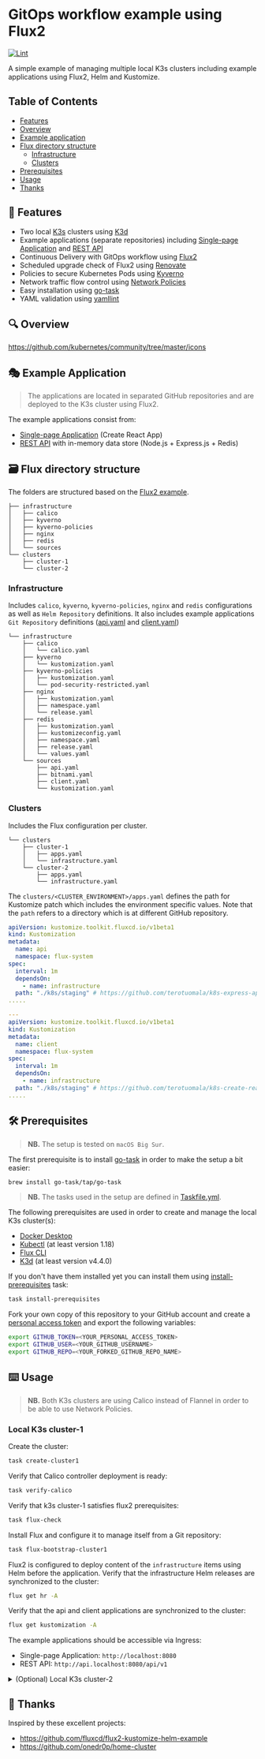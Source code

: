 # GitOps workflow example using Flux2
[![Lint](https://github.com/terotuomala/gitops-flux2-example/workflows/Lint/badge.svg)](https://github.com/terotuomala/gitops-flux2-example/actions)

A simple example of managing multiple local K3s clusters including example applications using Flux2, Helm and Kustomize.

<!-- TABLE OF CONTENTS -->
## Table of Contents
* [Features](#rocket-features)
* [Overview](#mag-overview)
* [Example application](#performing_arts-example-application)
* [Flux directory structure](#card_file_box-flux-directory-structure)
  * [Infrastructure](#infrastructure)
  * [Clusters](#clusters)
* [Prerequisites](#hammer_and_wrench-prerequisites)
* [Usage](#keyboard-usage)
* [Thanks](#pray-thanks)

<!-- FEATURES -->
## :rocket: Features
- Two local [K3s](https://github.com/rancher/k3s) clusters using [K3d](https://github.com/rancher/k3d)
- Example applications (separate repositories) including [Single-page Application](https://github.com/terotuomala/k8s-create-react-app-example) and [REST API](https://github.com/terotuomala/k8s-express-api-example)
- Continuous Delivery with GitOps workflow using [Flux2](https://github.com/fluxcd/flux2)
- Scheduled upgrade check of Flux2 using [Renovate](https://docs.renovatebot.com)
- Policies to secure Kubernetes Pods using [Kyverno](https://github.com/kyverno/kyverno)
- Network traffic flow control using [Network Policies](https://kubernetes.io/docs/concepts/services-networking/network-policies/)
- Easy installation using [go-task](https://github.com/go-task/task)
- YAML validation using [yamllint](https://github.com/adrienverge/yamllint)

<!-- OVERVIEW -->
## :mag: Overview
https://github.com/kubernetes/community/tree/master/icons

<!-- EXMAPLE APPLICATION -->
## :performing_arts: Example Application
> The applications are located in separated GitHub repositories and are deployed to the K3s cluster using Flux2.

The example applications  consist from: 
- [Single-page Application](https://github.com/terotuomala/k8s-create-react-app-example) (Create React App)
- [REST API](https://github.com/terotuomala/k8s-express-api-example) with in-memory data store (Node.js + Express.js + Redis)

<!-- FLUX DIRECTORY STRUCTURE -->
## :card_file_box: Flux directory structure
The folders are structured based on the [Flux2 example](https://github.com/fluxcd/flux2-kustomize-helm-example).

```
├── infrastructure
│   ├── calico
│   ├── kyverno
│   ├── kyverno-policies
│   ├── nginx
│   ├── redis
│   └── sources
└── clusters
    ├── cluster-1
    └── cluster-2
```
### Infrastructure
Includes `calico`, `kyverno`, `kyverno-policies`, `nginx` and `redis` configurations as well as `Helm Repository` definitions. It also includes example applications `Git Repository` definitions ([api.yaml](https://github.com/terotuomala/gitops-flux2-example/blob/main/infrastructure/sources/api.yaml) and [client.yaml](https://github.com/terotuomala/gitops-flux2-example/blob/main/infrastructure/sources/client.yaml))

```
└── infrastructure
    ├── calico
    │   └── calico.yaml
    ├── kyverno
    │   └── kustomization.yaml
    ├── kyverno-policies
    │   ├── kustomization.yaml
    │   └── pod-security-restricted.yaml
    ├── nginx
    │   ├── kustomization.yaml
    │   ├── namespace.yaml
    │   └── release.yaml
    ├── redis
    │   ├── kustomization.yaml
    │   ├── kustomizeconfig.yaml
    │   ├── namespace.yaml
    │   ├── release.yaml
    │   └── values.yaml
    └── sources
        ├── api.yaml
        ├── bitnami.yaml
        ├── client.yaml
        └── kustomization.yaml
```

### Clusters
Includes the Flux configuration per cluster.

```
└── clusters
    ├── cluster-1
    │   ├── apps.yaml
    │   └── infrastructure.yaml
    └── cluster-2
        ├── apps.yaml
        └── infrastructure.yaml
```

The `clusters/<CLUSTER_ENVIRONMENT>/apps.yaml` defines the path for Kustomize patch which includes the environment specific values. Note that the `path` refers to a directory which is at different GitHub repository.

```yaml
apiVersion: kustomize.toolkit.fluxcd.io/v1beta1
kind: Kustomization
metadata:
  name: api
  namespace: flux-system
spec:
  interval: 1m
  dependsOn:
    - name: infrastructure
  path: "./k8s/staging" # https://github.com/terotuomala/k8s-express-api-example/tree/main/k8s/staging
.....

---
apiVersion: kustomize.toolkit.fluxcd.io/v1beta1
kind: Kustomization
metadata:
  name: client
  namespace: flux-system
spec:
  interval: 1m
  dependsOn:
    - name: infrastructure
  path: "./k8s/staging" # https://github.com/terotuomala/k8s-create-react-app-example/tree/main/k8s/staging
.....
```

<!-- PREREQUISITES -->
## :hammer_and_wrench: Prerequisites
> **NB.** The setup is tested on `macOS Big Sur`.

The first prerequisite is to install [go-task](https://github.com/go-task/task) in order to make the setup a bit easier:

```sh
brew install go-task/tap/go-task
```

> **NB.** The tasks used in the setup are defined in [Taskfile.yml](https://github.com/terotuomala/gitops-flux2-example/blob/taskfile/Taskfile.yml).

The following prerequisites are used in order to create and manage the local K3s cluster(s):

- [Docker Desktop](https://hub.docker.com/editions/community/docker-ce-desktop-mac/)
- [Kubectl](https://kubernetes.io/docs/tasks/tools/install-kubectl/) (at least version 1.18)
- [Flux CLI](https://toolkit.fluxcd.io/guides/installation/)
- [K3d](https://github.com/rancher/k3d) (at least version v4.4.0)

If you don't have them installed yet you can install them using [install-prerequisites](https://github.com/terotuomala/gitops-flux2-example/blob/taskfile/Taskfile.yml#L4) task:

```sh
task install-prerequisites
```

Fork your own copy of this repository to your GitHub account and create a [personal access token](https://docs.github.com/en/github/authenticating-to-github/creating-a-personal-access-token) and export the following variables:
```sh
export GITHUB_TOKEN=<YOUR_PERSONAL_ACCESS_TOKEN>
export GITHUB_USER=<YOUR_GITHUB_USERNAME>
export GITHUB_REPO=<YOUR_FORKED_GITHUB_REPO_NAME>
```

<!-- USAGE -->
## :keyboard: Usage
> **NB.** Both K3s clusters are using Calico instead of Flannel in order to be able to use Network Policies.

### Local K3s cluster-1
Create the cluster:

```sh
task create-cluster1
```

Verify that Calico controller deployment is ready:
```sh
task verify-calico
```

Verify that k3s cluster-1 satisfies flux2 prerequisites:
```sh
task flux-check
```

Install Flux and configure it to manage itself from a Git repository:
```sh
task flux-bootstrap-cluster1
```

Flux2 is configured to deploy content of the `infrastructure` items using Helm before the application. Verify that the infrastructure Helm releases are synchronized to the cluster:
```sh
flux get hr -A
```

Verify that the api and client applications are synchronized to the cluster:
```sh
flux get kustomization -A
```

The example applications should be accessible via Ingress: 
- Single-page Application: `http://localhost:8080`
- REST API: `http://api.localhost:8080/api/v1`

<details>
  <summary>(Optional) Local K3s cluster-2</summary>
  Create the cluster:

  ```sh
  task create-cluster2
  ```

  Verify that Calico controller deployment is ready:
  ```sh
  task verify-calico
  ```

  Verify that k3s cluster-2 satisfies flux2 prerequisites:
  ```sh
  task flux-check
  ```

  Install Flux and configure it to manage itself from a Git repository:
  ```sh
  task flux-bootstrap-cluster2
  ```

  Verify that the infrastructure Helm releases are synchronized to the cluster:
  ```sh
  flux get hr -A
  ```

  Verify that the api and client applications are synchronized to the cluster:
  ```sh
  flux get kustomization -A
  ```

  The example applications should be accessible via Ingress: 
  - Single-page Application: `http://localhost:8081`
  - REST API: `http://api.localhost:8081`
</details>

<!-- THANKS -->
## :pray: Thanks
Inspired by these excellent projects:
- https://github.com/fluxcd/flux2-kustomize-helm-example
- https://github.com/onedr0p/home-cluster
